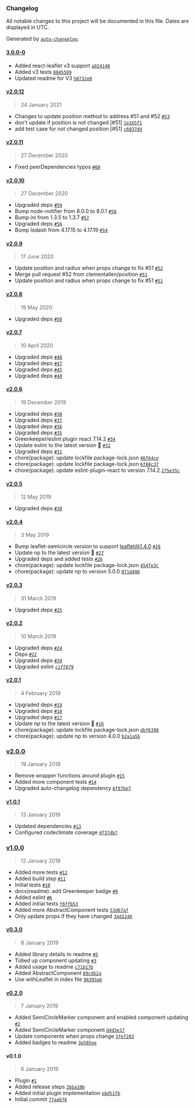 ### Changelog

All notable changes to this project will be documented in this file. Dates are displayed in UTC.

Generated by [`auto-changelog`](https://github.com/CookPete/auto-changelog).

#### [3.0.0-0](https://github.com/clementallen/react-leaflet-semicircle/compare/v2.0.12...3.0.0-0)

- Added react-leaflet v3 support [`a924148`](https://github.com/clementallen/react-leaflet-semicircle/commit/a924148d310d1e6d29d8ec1c656b4dc4e34d107a)
- Added v3 tests [`8045509`](https://github.com/clementallen/react-leaflet-semicircle/commit/80455092fc3fcdbc6e0458b1c03144d54474e93b)
- Updated readme for V3 [`50732e8`](https://github.com/clementallen/react-leaflet-semicircle/commit/50732e8bdd3d8e9dcef495a7c16b2d240f191e93)

#### [v2.0.12](https://github.com/clementallen/react-leaflet-semicircle/compare/v2.0.11...v2.0.12)

> 24 January 2021

- Changes to update position method to address #51 and #52 [`#53`](https://github.com/clementallen/react-leaflet-semicircle/pull/53)
- don't update if position is not changed [#51] [`1e165f1`](https://github.com/clementallen/react-leaflet-semicircle/commit/1e165f13f45e200dd348ad95d97a7baeb20b7eff)
- add test case for not changed position [#51] [`c6037dd`](https://github.com/clementallen/react-leaflet-semicircle/commit/c6037dd9f6b2f647d974c69b1ff96279c8c4a023)

#### [v2.0.11](https://github.com/clementallen/react-leaflet-semicircle/compare/v2.0.10...v2.0.11)

> 27 December 2020

- Fixed peerDependencies typos [`#60`](https://github.com/clementallen/react-leaflet-semicircle/pull/60)

#### [v2.0.10](https://github.com/clementallen/react-leaflet-semicircle/compare/v2.0.9...v2.0.10)

> 27 December 2020

- Upgraded deps [`#59`](https://github.com/clementallen/react-leaflet-semicircle/pull/59)
- Bump node-notifier from 8.0.0 to 8.0.1 [`#58`](https://github.com/clementallen/react-leaflet-semicircle/pull/58)
- Bump ini from 1.3.5 to 1.3.7 [`#57`](https://github.com/clementallen/react-leaflet-semicircle/pull/57)
- Upgraded deps [`#56`](https://github.com/clementallen/react-leaflet-semicircle/pull/56)
- Bump lodash from 4.17.15 to 4.17.19 [`#54`](https://github.com/clementallen/react-leaflet-semicircle/pull/54)

#### [v2.0.9](https://github.com/clementallen/react-leaflet-semicircle/compare/v2.0.8...v2.0.9)

> 17 June 2020

- Update position and radius when props change to fix #51 [`#52`](https://github.com/clementallen/react-leaflet-semicircle/pull/52)
- Merge pull request #52 from clementallen/position [`#51`](https://github.com/clementallen/react-leaflet-semicircle/issues/51)
- Update position and radius when props change to fix #51 [`#51`](https://github.com/clementallen/react-leaflet-semicircle/issues/51)

#### [v2.0.8](https://github.com/clementallen/react-leaflet-semicircle/compare/v2.0.7...v2.0.8)

> 19 May 2020

- Upgraded deps [`#50`](https://github.com/clementallen/react-leaflet-semicircle/pull/50)

#### [v2.0.7](https://github.com/clementallen/react-leaflet-semicircle/compare/v2.0.6...v2.0.7)

> 10 April 2020

- Upgraded deps [`#48`](https://github.com/clementallen/react-leaflet-semicircle/pull/48)
- Upgraded deps [`#47`](https://github.com/clementallen/react-leaflet-semicircle/pull/47)
- Upgraded deps [`#45`](https://github.com/clementallen/react-leaflet-semicircle/pull/45)
- Upgraded deps [`#40`](https://github.com/clementallen/react-leaflet-semicircle/pull/40)

#### [v2.0.6](https://github.com/clementallen/react-leaflet-semicircle/compare/v2.0.5...v2.0.6)

> 19 December 2019

- Upgraded deps [`#38`](https://github.com/clementallen/react-leaflet-semicircle/pull/38)
- Upgraded deps [`#37`](https://github.com/clementallen/react-leaflet-semicircle/pull/37)
- Upgraded deps [`#36`](https://github.com/clementallen/react-leaflet-semicircle/pull/36)
- Upgraded deps [`#35`](https://github.com/clementallen/react-leaflet-semicircle/pull/35)
- Greenkeeper/eslint plugin react 7.14.2 [`#34`](https://github.com/clementallen/react-leaflet-semicircle/pull/34)
- Update eslint to the latest version 🚀 [`#32`](https://github.com/clementallen/react-leaflet-semicircle/pull/32)
- Upgraded deps [`#31`](https://github.com/clementallen/react-leaflet-semicircle/pull/31)
- chore(package): update lockfile package-lock.json [`46f64ce`](https://github.com/clementallen/react-leaflet-semicircle/commit/46f64cec08e182c4626210ee367cd9e8b98ebd4e)
- chore(package): update lockfile package-lock.json [`6f88c37`](https://github.com/clementallen/react-leaflet-semicircle/commit/6f88c37f1ef7aa9ddb6d54d585835034882e3011)
- chore(package): update eslint-plugin-react to version 7.14.2 [`275e35c`](https://github.com/clementallen/react-leaflet-semicircle/commit/275e35c4fc424e061470708e6f72ee9b1a473bf4)

#### [v2.0.5](https://github.com/clementallen/react-leaflet-semicircle/compare/v2.0.4...v2.0.5)

> 12 May 2019

- Upgraded deps [`#30`](https://github.com/clementallen/react-leaflet-semicircle/pull/30)

#### [v2.0.4](https://github.com/clementallen/react-leaflet-semicircle/compare/v2.0.3...v2.0.4)

> 3 May 2019

- Bump leaflet-semicircle version to support leaflet@1.4.0 [`#28`](https://github.com/clementallen/react-leaflet-semicircle/pull/28)
- Update np to the latest version 🚀 [`#27`](https://github.com/clementallen/react-leaflet-semicircle/pull/27)
- Upgraded deps and added tests [`#26`](https://github.com/clementallen/react-leaflet-semicircle/pull/26)
- chore(package): update lockfile package-lock.json [`454fe3c`](https://github.com/clementallen/react-leaflet-semicircle/commit/454fe3cc4d38c23c240ba63fc02a721a06fd461b)
- chore(package): update np to version 5.0.0 [`071d496`](https://github.com/clementallen/react-leaflet-semicircle/commit/071d4961c00d632f88209e01c238e1d81084aa6c)

#### [v2.0.3](https://github.com/clementallen/react-leaflet-semicircle/compare/v2.0.2...v2.0.3)

> 31 March 2019

- Upgraded deps [`#25`](https://github.com/clementallen/react-leaflet-semicircle/pull/25)

#### [v2.0.2](https://github.com/clementallen/react-leaflet-semicircle/compare/v2.0.1...v2.0.2)

> 10 March 2019

- Upgraded deps [`#24`](https://github.com/clementallen/react-leaflet-semicircle/pull/24)
- Deps [`#22`](https://github.com/clementallen/react-leaflet-semicircle/pull/22)
- Upgraded deps [`#20`](https://github.com/clementallen/react-leaflet-semicircle/pull/20)
- Upgraded eslint [`c1ff879`](https://github.com/clementallen/react-leaflet-semicircle/commit/c1ff8794081003e19fbbc3829ff6f0b4db0b0940)

#### [v2.0.1](https://github.com/clementallen/react-leaflet-semicircle/compare/v2.0.0...v2.0.1)

> 4 February 2019

- Upgraded deps [`#19`](https://github.com/clementallen/react-leaflet-semicircle/pull/19)
- Upgraded deps [`#18`](https://github.com/clementallen/react-leaflet-semicircle/pull/18)
- Upgraded deps [`#17`](https://github.com/clementallen/react-leaflet-semicircle/pull/17)
- Update np to the latest version 🚀 [`#16`](https://github.com/clementallen/react-leaflet-semicircle/pull/16)
- chore(package): update lockfile package-lock.json [`dbf6398`](https://github.com/clementallen/react-leaflet-semicircle/commit/dbf63983b4924f95716fcfb048b300c81bf158fe)
- chore(package): update np to version 4.0.0 [`b2a1a5b`](https://github.com/clementallen/react-leaflet-semicircle/commit/b2a1a5b1d535cc4a2b92148976114e9b8b54651b)

### [v2.0.0](https://github.com/clementallen/react-leaflet-semicircle/compare/v1.0.1...v2.0.0)

> 19 January 2019

- Remove wrapper functions around plugin [`#15`](https://github.com/clementallen/react-leaflet-semicircle/pull/15)
- Added more component tests [`#14`](https://github.com/clementallen/react-leaflet-semicircle/pull/14)
- Upgraded auto-changelog dependency [`6f87be7`](https://github.com/clementallen/react-leaflet-semicircle/commit/6f87be7ea37f464422ed491dd4c5dd9cf3ff678d)

#### [v1.0.1](https://github.com/clementallen/react-leaflet-semicircle/compare/v1.0.0...v1.0.1)

> 13 January 2019

- Updated dependencies [`#13`](https://github.com/clementallen/react-leaflet-semicircle/pull/13)
- Configured codeclimate coverage [`df37db7`](https://github.com/clementallen/react-leaflet-semicircle/commit/df37db726c5f09fd642c827288d1e9dd3a872dba)

### [v1.0.0](https://github.com/clementallen/react-leaflet-semicircle/compare/v0.3.0...v1.0.0)

> 12 January 2019

- Added more tests [`#12`](https://github.com/clementallen/react-leaflet-semicircle/pull/12)
- Added build step [`#11`](https://github.com/clementallen/react-leaflet-semicircle/pull/11)
- Initial tests [`#10`](https://github.com/clementallen/react-leaflet-semicircle/pull/10)
- docs(readme): add Greenkeeper badge [`#9`](https://github.com/clementallen/react-leaflet-semicircle/pull/9)
- Added eslint [`#6`](https://github.com/clementallen/react-leaflet-semicircle/pull/6)
- Added initial tests [`f6ffb53`](https://github.com/clementallen/react-leaflet-semicircle/commit/f6ffb53a85e87de65f6070143e0c0fa469eecf90)
- Added more AbstractComponent tests [`53d67af`](https://github.com/clementallen/react-leaflet-semicircle/commit/53d67af011d41516f480d2f63600ebc73628098c)
- Only update props if they have changed [`34d1240`](https://github.com/clementallen/react-leaflet-semicircle/commit/34d1240989d5dfae688df178859346e9f295a82e)

#### [v0.3.0](https://github.com/clementallen/react-leaflet-semicircle/compare/v0.2.0...v0.3.0)

> 8 January 2019

- Added library details to readme [`#5`](https://github.com/clementallen/react-leaflet-semicircle/pull/5)
- Tidied up component updating [`#3`](https://github.com/clementallen/react-leaflet-semicircle/pull/3)
- Added usage to readme [`c71b17b`](https://github.com/clementallen/react-leaflet-semicircle/commit/c71b17b62e855845f71026c2313ac9860807952a)
- Added AbstractComponent [`89cdb2a`](https://github.com/clementallen/react-leaflet-semicircle/commit/89cdb2af7f5ee22a9ff9865b336c597328b767e8)
- Use withLeaflet in index file [`96393a6`](https://github.com/clementallen/react-leaflet-semicircle/commit/96393a60d841dbd6b4303408b9ef616e893e0e5d)

#### [v0.2.0](https://github.com/clementallen/react-leaflet-semicircle/compare/v0.1.0...v0.2.0)

> 7 January 2019

- Added SemiCircleMarker component and enabled component updating [`#2`](https://github.com/clementallen/react-leaflet-semicircle/pull/2)
- Added SemiCircleMarker component [`d4d3e1f`](https://github.com/clementallen/react-leaflet-semicircle/commit/d4d3e1f19cf135633a9160cbc04c07edd518d407)
- Update components when props change [`3fef203`](https://github.com/clementallen/react-leaflet-semicircle/commit/3fef203105875f4c46446afd7f3b442528ab1886)
- Added badges to readme [`3e585ee`](https://github.com/clementallen/react-leaflet-semicircle/commit/3e585ee4be65bcad60f925eda222e33d13d64893)

#### v0.1.0

> 6 January 2019

- Plugin [`#1`](https://github.com/clementallen/react-leaflet-semicircle/pull/1)
- Added release steps [`2bba10b`](https://github.com/clementallen/react-leaflet-semicircle/commit/2bba10b66c252c90084fafc61a29777a572e1d85)
- Added initial plugin implementation [`e6d51fb`](https://github.com/clementallen/react-leaflet-semicircle/commit/e6d51fbc2fc8f0503d8c4c2879d81aa6c54fc44e)
- Initial commit [`77aeb76`](https://github.com/clementallen/react-leaflet-semicircle/commit/77aeb767a95f0034b5d393ae30c98e2e1df04da1)
